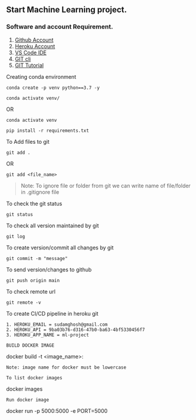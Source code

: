 ## Start Machine Learning project.

### Software and account Requirement.

1. [Github Account](https://github.com)
2. [Heroku Account](https://dashboard.heroku.com/login)
3. [VS Code IDE](https://code.visualstudio.com/download)
4. [GIT cli](https://git-scm.com/downloads)
5. [GIT Tutorial](https://git-scm.com/docs/gittutorial)


Creating conda environment
```
conda create -p venv python==3.7 -y
```
```
conda activate venv/
```
OR 
```
conda activate venv
```

```
pip install -r requirements.txt
```

To Add files to git
```
git add .
```

OR
```
git add <file_name>
```

> Note: To ignore file or folder from git we can write name of file/folder in .gitignore file

To check the git status 
```
git status
```
To check all version maintained by git
```
git log
```

To create version/commit all changes by git
```
git commit -m "message"
```

To send version/changes to github
```
git push origin main
```

To check remote url 
```
git remote -v
```
To create CI/CD pipeline in heroku git
```
1. HEROKU_EMAIL = sudamghosh@gmail.com
2. HEROKU_API = 9ba03b76-d316-47b0-ba63-4bf5330456f7
3. HEROKU_APP_NAME = ml-project

BUILD DOCKER IMAGE
```
docker build -t <image_name>:<tagname>
```
Note: image name for docker must be lowercase

To list docker images
```
docker images
```
Run docker image
```
docker run -p 5000:5000 -e PORT=5000 
